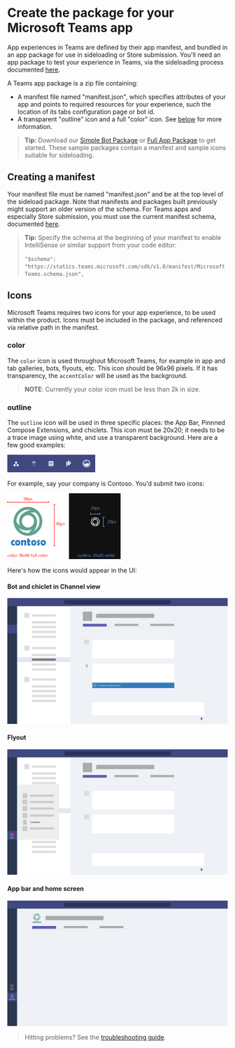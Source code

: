 ﻿# Create the package for your Microsoft Teams app

App experiences in Teams are defined by their app manifest, and bundled in an app package for use in sideloading or Store submission.  You'll need an app package to test your experience in Teams, via the sideloading process documented [here](sideload.md).

A Teams app package is a zip file containing:
* A manifest file named "manifest.json", which specifies attributes of your app and points to required resources for your experience, such the location of its tabs configuration page or bot id.
* A transparent "outline" icon and a full "color" icon.  See [below](#icons) for more information.

>**Tip:** Download our [Simple Bot Package](https://github.com/OfficeDev/Microsoft-teams-docs/blob/master/teams/SimpleBotPackage.zip) or [Full App Package](https://github.com/OfficeDev/Microsoft-teams-docs/blob/master/teams/FullAppPackage.zip) to get started.  These sample packages contain a manifest and sample icons suitable for sideloading.

## Creating a manifest

Your manifest file must be named "manifest.json" and be at the top level of the sideload package.  Note that manifests and packages built previously might support an older version of the schema.  For Teams apps and especially Store submission, you must use the current manifest schema, documented [here](schema.md). 

> **Tip:** Specify the schema at the beginning of your manifest to enable IntelliSense or similar support from your code editor:
> 
> `"$schema": "https://statics.teams.microsoft.com/sdk/v1.0/manifest/MicrosoftTeams.schema.json",`

## Icons

Microsoft Teams requires two icons for your app experience, to be used within the product.  Icons must be included in the package, and referenced via relative path in the manifest.

### color

The `color` icon is used throughout Microsoft Teams, for example in app and tab galleries, bots, flyouts, etc.  This icon should be 96x96 pixels.  If it has transparency, the `accentColor` will be used as the background.

>**NOTE**:  Currently your color icon must be less than 2k in size.

### outline

The `outline` icon will be used in three specific places:  the App Bar, Pinnned Compose Extensions, and chiclets.  This icon must be 20x20; it needs to be a trace image using white, and use a transparent background.  Here are a few good examples:

!["Sample Outline icons"](images/icons/sample20x20s.png)

For example, say your company is Contoso.  You'd submit two icons:

!["Sample Contoso icons"](images/icons/contosoicons.png)

Here's how the icons would appear in the UI:
#### Bot and chiclet in Channel view

!["Bot and chiclet UX"](images/icons/botandchiclet.png)

#### Flyout

!["Sample Contoso icons"](images/icons/flyout.png)

#### App bar and home screen

!["Sample Contoso icons"](images/icons/appbarhomescreen.png)
 
> Hitting problems?  See the [troubleshooting guide](troubleshooting.md).
